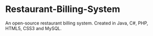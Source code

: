 # Restaurant-Billing-System
An open-source restaurant billing system. Created in Java, C#, PHP, HTML5, CSS3 and MySQL.
